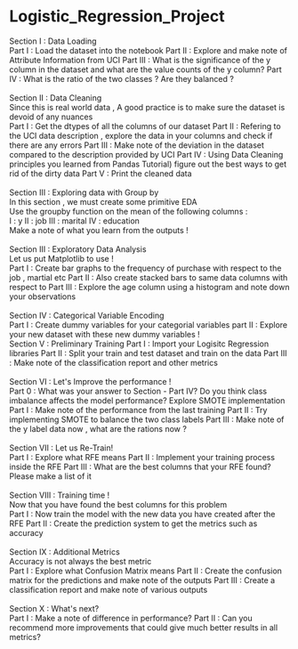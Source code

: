 # Logistic_Regression_Project


Section I : Data Loading<br>
Part I : Load the dataset into the notebook
Part II : Explore and make note of Attribute Information from UCI
Part III : What is the significance of the y column in the dataset and what are the value counts of the y column?
Part IV : What is the ratio of the two classes ? Are they balanced ?<br>
<br>
Section II : Data Cleaning<br>
Since this is real world data , A good practice is to make sure the dataset is devoid of any nuances
<br>
Part I : Get the dtypes of all the columns of our dataset
Part II : Refering to the UCI data description , explore the data in your columns and check if there are any errors
Part III : Make note of the deviation in the dataset compared to the description provided by UCI
Part IV : Using Data Cleaning principles you learned from Pandas Tutorial) figure out the best ways to get rid of the dirty data Part V : Print the cleaned data<br>
<br>
Section III : Exploring data with Group by<br>
In this section , we must create some primitive EDA
<br>
Use the groupby function on the mean of the following columns :
<br>
I : y
II : job
III : marital
IV : education
<br>
Make a note of what you learn from the outputs !<br>
<br>
Section III : Exploratory Data Analysis<br>
Let us put Matplotlib to use !
<br>
Part I : Create bar graphs to the frequency of purchase with respect to the job , martial etc
Part II : Also create stacked bars to same data columns with respect to
Part III : Explore the age column using a histogram and note down your observations<br>
<br>
Section IV : Categorical Variable Encoding<br>
Part I : Create dummy variables for your categorial variables
part II : Explore your new dataset with these new dummy variables !
<br>
Section V : Preliminary Training
Part I : Import your Logisitc Regression libraries
Part II : Split your train and test dataset and train on the data
Part III : Make note of the classification report and other metrics<br>
<br>
Section VI : Let's Improve the performance !<br>
Part 0 : What was your answer to Section - Part IV? Do you think class imbalance affects the model performance? Explore SMOTE implementation
<br>
Part I : Make note of the performance from the last training
Part II : Try implementing SMOTE to balance the two class labels
Part III : Make note of the y label data now , what are the rations now ?<br>
<br>
Section VII : Let us Re-Train!<br>
Part I : Explore what RFE means
Part II : Implement your training process inside the RFE
Part III : What are the best columns that your RFE found? Please make a list of it<br>
<br>
Section VIII : Training time !<br>
Now that you have found the best columns for this problem
<br>
Part I : Now train the model with the new data you have created after the RFE
Part II : Create the prediction system to get the metrics such as accuracy<br>
<br>
Section IX : Additional Metrics<br>
Accuracy is not always the best metric
<br>
Part I : Explore what Confusion Matrix means
Part II : Create the confusion matrix for the predictions and make note of the outputs
Part III : Create a classification report and make note of various outputs<br>
<br>
Section X : What's next?<br>
Part I : Make a note of difference in performance?
Part II : Can you recommend more improvements that could give much better results in all metrics?
